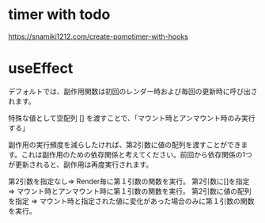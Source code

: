 # timer with todo

https://snamiki1212.com/create-pomotimer-with-hooks

# useEffect
デフォルトでは、副作用関数は初回のレンダー時および毎回の更新時に呼び出されます。

特殊な値として空配列 [] を渡すことで、「マウント時とアンマウント時のみ実行する」

副作用の実行頻度を減らしたければ、第2引数に値の配列を渡すことができます。これは副作用のための依存関係と考えてください。前回から依存関係の1つが更新されると、副作用は再度実行されます。

第2引数を指定なし=> Render毎に第１引数の関数を実行。
第2引数に[]を指定 => マウント時とアンマウント時に第１引数の関数を実行。
第2引数に値の配列を指定 => マウント時と指定された値に変化があった場合のみに第１引数の関数を実行。